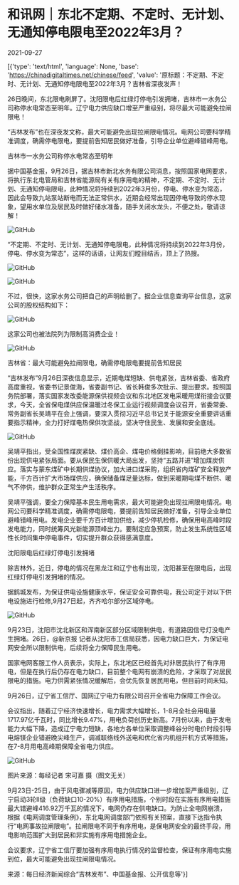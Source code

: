 # 和讯网｜东北不定期、不定时、无计划、无通知停电限电至2022年3月？

2021-09-27

[{'type': 'text/html', 'language': None, 'base': 'https://chinadigitaltimes.net/chinese/feed', 'value': '原标题：不定期、不定时、无计划、无通知停电限电至2022年3月？吉林省深夜发声！

26日晚间，东北限电刷屏了。沈阳限电后红绿灯停电引发拥堵，吉林市一水务公司称停水电常态至明年。辽宁电力供应缺口增至严重级别，将尽最大可能避免拉闸限电！

“吉林发布”也在深夜发文称，最大可能避免出现拉闸限电情况。电网公司要科学精准调度，确需停电限电，要提前告知居民做好准备，引导企业单位避峰错峰用电。

吉林市一水务公司称停水电常态至明年

据中国基金报，9月26日，据吉林市新北水务有限公司消息，按照国家电网要求，将执行东北电管局和吉林省能源局有关有序用电的精神，不定期、不定时、无计划、无通知停电限电，此种情况将持续到2022年3月份，停电、停水变为常态，因此会导致九站泵站断电而无法正常供水，近期会经常出现因停电导致的停水现象，望用水单位及居民及时做好储水准备，随手关闭水龙头，不便之处，敬请谅解！

![GitHub](https://chinadigitaltimes.net/chinese/files/2021/09/image-1632717745799.png)

“不定期、不定时、无计划、无通知停电限电，此种情况将持续到2022年3月份，停电、停水变为常态”，这样的话语，让网友们瞠目结舌，顶上了热搜。

![GitHub](https://chinadigitaltimes.net/chinese/files/2021/09/image-1632718644969.png)

![GitHub](https://chinadigitaltimes.net/chinese/files/2021/09/image-1632718653937.png)

不过，很快，这家水务公司把自己的声明给删了。据企业信息查询平台信息，这家公司的股权结构如下：

![GitHub](https://chinadigitaltimes.net/chinese/files/2021/09/image-1632720301032.png)

这家公司也被法院列为限制高消费企业！

![GitHub](https://chinadigitaltimes.net/chinese/files/2021/09/image-1632720311369.png)

吉林省：最大可能避免拉闸限电，确需停电限电要提前告知居民

“吉林发布”9月26日深夜信息显示，近期电煤短缺、供电紧张，吉林省委、省政府高度重视，省委书记景俊海，省委副书记、省长韩俊多次批示、提出要求。按照国务院部署，落实国家发改委能源保供视频会议和东北地区发电采暖用煤衔接会议要求，今天，全省保电煤供应保温暖过冬保工业运行视频调度会议召开，省委常委、常务副省长吴靖平在会上强调，要深入贯彻习近平总书记关于能源安全重要讲话重要指示精神，全力打好煤电热保供攻坚战，坚决守住民生、发展和安全底线。

![GitHub](https://chinadigitaltimes.net/chinese/files/2021/09/image-1632720324959.png)

吴靖平指出，受全国性煤炭紧缺、煤价高企、煤电价格倒挂影响，目前绝大多数省份出现供电紧张局面。要从保民生保供暖大局出发，坚持“五路并进”增加煤炭供应。落实与蒙东煤矿中长期供煤协议，加大进口煤采购，组织省内煤矿安全释放产能，千方百计扩大市场煤供应，确保储备煤足量达标，做到采暖期电煤不断供、暖气不停供，维护群众正常生产生活秩序。

吴靖平强调，要全力保障基本民生用电需求，最大可能避免出现拉闸限电情况。电网公司要科学精准调度，确需停电限电，要提前告知居民做好准备，引导企业单位避峰错峰用电。发电企业要千方百计增加供给，减少停机检修，确保用电高峰时段发电能力，同时统筹风光新能源顶峰出力。要制定应急预案，防止发生系统性区域性长时间集中停电事件，切实提升群众获得感满意度。

沈阳限电后红绿灯停电引发拥堵

除吉林外，近日，停电的情况在黑龙江和辽宁也有出现，沈阳甚至在限电后，出现红绿灯停电引发拥堵的情况。

据鹤城发布，为保证供电设施健康水平，保证安全可靠供电，我公司定于对以下供电设施进行检修,9月27日起，齐齐哈尔部分区域停电。

![GitHub](https://chinadigitaltimes.net/chinese/files/2021/09/image-1632720357506.png)

9月23日，沈阳市沈北新区和浑南新区部分区域限制供电，有道路因信号灯没电产生拥堵。26日，@新京报 记者从沈阳市工信局获悉，因电力缺口巨大，为保证电网安全所以限制供电，后续将全力保障民生用电。

国家电网客服工作人员表示，实际上，东北地区已经首先对非居民执行了有序用电，但是在执行后仍存在电力缺口，目前整个电网有崩溃的危险，才采取了对居民限电的措施。电力供需紧张情况缓解后，会优先恢复居民用电，但目前时间未知。

9月26日，辽宁省工信厅、国网辽宁电力有限公司召开全省电力保障工作会议。

会议指出，随着辽宁经济快速增长，电力需求大幅增长，1-8月全社会用电量1717.97亿千瓦时，同比增长9.47%，用电负荷创历史新高。7月份以来，由于发电能力大幅下降，造成辽宁电力短缺，各地方各单位采取调整峰谷分时电价时段引导电熔镁企业错避晚尖峰生产，调减联络线外送电和优化省内机组开机方式等措施，在7-8月用电高峰期保障全省电力供应。

![GitHub](https://chinadigitaltimes.net/chinese/files/2021/09/image-1632720370304.png)

图片来源：每经记者 宋可嘉 摄（图文无关）  

9月23日-25日，由于风电骤减等原因，电力供应缺口进一步增加至严重级别，辽宁启动3轮II级（负荷缺口10-20%）有序用电措施，个别时段在实施有序用电措施最大错避峰416.92万千瓦的情况下，电网仍存在供电缺口。为防止全电网崩溃，根据《电网调度管理条例》，东北电网调度部门依照有关预案，直接下达指令执行“电网事故拉闸限电”。拉闸限电不同于有序用电，是保电网安全的最终手段，用电影响范围扩大到居民和非实施有序用电措施企业。

会议要求，辽宁省工信厅要加强有序用电执行情况的监督检查，保证有序用电实施到位，最大可能避免出现拉闸限电情况。

来源：每日经济新闻综合“吉林发布”、中国基金报、公开信息等'}]